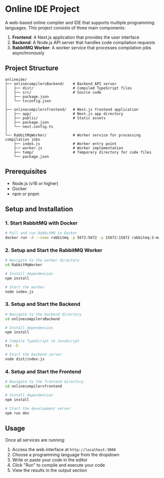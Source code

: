 # Online IDE Project

A web-based online compiler and IDE that supports multiple programming languages. This project consists of three main components:

1. **Frontend**: A Next.js application that provides the user interface
2. **Backend**: A Node.js API server that handles code compilation requests
3. **RabbitMQ Worker**: A worker service that processes compilation jobs asynchronously

## Project Structure

```
onlineide/
├── onlinecompilersBackend/    # Backend API server
│   ├── dist/                  # Compiled TypeScript files
│   ├── src/                   # Source code
│   ├── package.json
│   └── tsconfig.json
│
├── onlinecompilersfrontend/   # Next.js frontend application
│   ├── app/                   # Next.js app directory
│   ├── public/                # Static assets
│   ├── package.json
│   └── next.config.ts
│
└── RabbitMqWorker/            # Worker service for processing compilation jobs
    ├── index.js               # Worker entry point
    ├── worker.js              # Worker implementation
    ├── temp/                  # Temporary directory for code files
    └── package.json
```

## Prerequisites

- Node.js (v16 or higher)
- Docker
- npm or pnpm

## Setup and Installation

### 1. Start RabbitMQ with Docker

```bash
# Pull and run RabbitMQ in Docker
docker run -d --name rabbitmq -p 5672:5672 -p 15672:15672 rabbitmq:3-management
```

### 2. Setup and Start the RabbitMQ Worker

```bash
# Navigate to the worker directory
cd RabbitMqWorker

# Install dependencies
npm install

# Start the worker
node index.js
```

### 3. Setup and Start the Backend

```bash
# Navigate to the backend directory
cd onlinecompilersBackend

# Install dependencies
npm install

# Compile TypeScript to JavaScript
tsc -b

# Start the backend server
node dist/index.js
```

### 4. Setup and Start the Frontend

```bash
# Navigate to the frontend directory
cd onlinecompilersfrontend

# Install dependencies
npm install

# Start the development server
npm run dev
```

## Usage

Once all services are running:

1. Access the web interface at `http://localhost:3000`
2. Choose a programming language from the dropdown
3. Write or paste your code in the editor
4. Click "Run" to compile and execute your code
5. View the results in the output section

